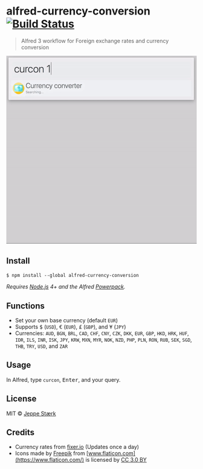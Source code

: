 # alfred-currency-conversion [![Build Status](https://travis-ci.org/jeppestaerk/alfred-currency-conversion.svg?branch=master)](https://travis-ci.org/jeppestaerk/alfred-currency-conversion)

> Alfred 3 workflow for Foreign exchange rates and currency conversion

<img src="preview.gif" width="600">

## Install

```
$ npm install --global alfred-currency-conversion
```

*Requires [Node.js](https://nodejs.org) 4+ and the Alfred [Powerpack](https://www.alfredapp.com/powerpack/).*


## Functions

* Set your own base currency (default `EUR`)
* Supports <kbd>$</kbd> (`USD`), <kbd>€</kbd> (`EUR`), <kbd>£</kbd> (`GBP`), and <kbd>¥</kbd> (`JPY`)
* Currencies: `AUD`, `BGN`, `BRL`, `CAD`, `CHF`, `CNY`, `CZK`, `DKK`, `EUR`, `GBP`, `HKD`, `HRK`, `HUF`, `IDR`, `ILS`, `INR`, `ISK`, `JPY`, `KRW`, `MXN`, `MYR`, `NOK`, `NZD`, `PHP`, `PLN`, `RON`, `RUB`, `SEK`, `SGD`, `THB`, `TRY`, `USD`, and `ZAR`


## Usage

In Alfred, type `curcon`, <kbd>Enter</kbd>, and your query.


## License

MIT © [Jeppe Stærk](https://staerk.io)


## Credits

* Currency rates from [fixer.io](http://fixer.io/) (Updates once a day)
* Icons made by [Freepik](http://www.freepik.com) from [www.flaticon.com](https://www.flaticon.com/) is licensed by [CC 3.0 BY](http://creativecommons.org/licenses/by/3.0/)
